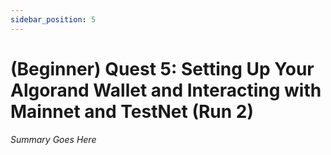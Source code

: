 ```yaml
---
sidebar_position: 5
---
```


# (Beginner) Quest 5: Setting Up Your Algorand Wallet and Interacting with Mainnet and TestNet (Run 2)

_Summary Goes Here_
